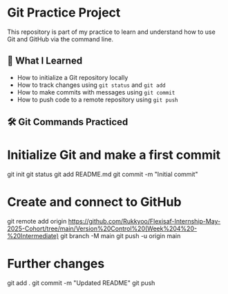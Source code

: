# Git Practice Project

This repository is part of my practice to learn and understand how to use Git and GitHub via the command line.

## 🧠 What I Learned

- How to initialize a Git repository locally
- How to track changes using `git status` and `git add`
- How to make commits with messages using `git commit`
- How to push code to a remote repository using `git push`

## 🛠️ Git Commands Practiced

# Initialize Git and make a first commit
git init
git status
git add README.md
git commit -m "Initial commit"

# Create and connect to GitHub
git remote add origin https://github.com/Rukkyoo/Flexisaf-Internship-May-2025-Cohort/tree/main/Version%20Control%20(Week%204%20-%20Intermediate)
git branch -M main
git push -u origin main

# Further changes
git add .
git commit -m "Updated README"
git push

